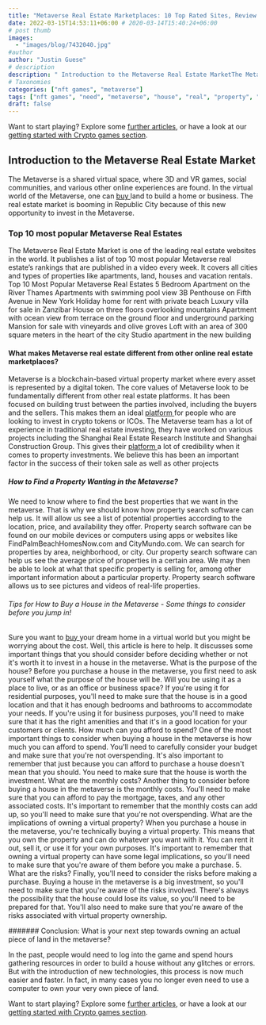```yaml
---
title: "Metaverse Real Estate Marketplaces: 10 Top Rated Sites, Review & Tips"
date: 2022-03-15T14:53:11+06:00 # 2020-03-14T15:40:24+06:00
# post thumb
images:
  - "images/blog/7432040.jpg"
#author
author: "Justin Guese"
# description
description: " Introduction to the Metaverse Real Estate MarketThe Metaverse is a shared virtual space, where 3D and VR games, social communities, and various other onli"
# Taxonomies
categories: ["nft games", "metaverse"]
tags: ["nft games", "need", "metaverse", "house", "real", "property", "sure"]
draft: false
---
```



Want to start playing? Explore some [further articles](/blog/), or have a look at our [getting started with Crypto games section](/services/how-do-i-get-started/).


## Introduction to the Metaverse Real Estate Market

The Metaverse is a shared virtual space, where 3D and VR games, social communities, and various other online experiences are found. In the virtual world of the Metaverse, one can [ buy ](https://accounts.binance.com/en/register?ref=37092355) land to build a home or business. The real estate market is booming in Republic City because of this new opportunity to invest in the Metaverse.

### Top 10 most popular Metaverse Real Estates

The Metaverse Real Estate Market is one of the leading real estate websites in the world. It publishes a list of top 10 most popular Metaverse real estate’s rankings that are published in a video every week. It covers all cities and types of properties like apartments, land, houses and vacation rentals.
Top 10 Most Popular Metaverse Real Estates
5 Bedroom Apartment on the River Thames
Apartments with swimming pool view
3B Penthouse on Fifth Avenue in New York
Holiday home for rent with private beach
Luxury villa for sale in Zanzibar
House on three floors overlooking mountains
Apartment with ocean view from terrace on the ground floor and underground parking 
Mansion for sale with vineyards and olive groves
Loft with an area of 300 square meters in the heart of the city 
Studio apartment in the new building

#### What makes Metaverse real estate different from other online real estate marketplaces?

Metaverse is a blockchain-based virtual property market where every asset is represented by a digital token. The core values of Metaverse look to be fundamentally different from other real estate platforms. It has been focused on building trust between the parties involved, including the buyers and the sellers. This makes them an ideal [ platform ](https://accounts.binance.com/en/register?ref=37092355) for people who are looking to invest in crypto tokens or ICOs.
The Metaverse team has a lot of experience in traditional real estate investing, they have worked on various projects including the Shanghai Real Estate Research Institute and Shanghai Construction Group. This gives their [ platform ](https://accounts.binance.com/en/register?ref=37092355) a lot of credibility when it comes to property investments. We believe this has been an important factor in the success of their token sale as well as other projects

##### How to Find a Property Wanting in the Metaverse?

We need to know where to find the best properties that we want in the metaverse. That is why we should know how property search software can help us. It will allow us see a list of potential properties according to the location, price, and availability they offer.
Property search software can be found on our mobile devices or computers using apps or websites like FindPalmBeachHomesNow.com and CityMundo.com. We can search for properties by area, neighborhood, or city. Our property search software can help us see the average price of properties in a certain area. We may then be able to look at what that specific property is selling for, among other important information about a particular property. Property search software allows us to see pictures and videos of real-life properties.

###### Tips for How to Buy a House in the Metaverse - Some things to consider before you jump in!

Sure you want to [ buy ](https://accounts.binance.com/en/register?ref=37092355) your dream home in a virtual world but you might be worrying about the cost. Well, this article is here to help. It discusses some important things that you should consider before deciding whether or not it's worth it to invest in a house in the metaverse.
What is the purpose of the house? 
Before you purchase a house in the metaverse, you first need to ask yourself what the purpose of the house will be. Will you be using it as a place to live, or as an office or business space? If you're using it for residential purposes, you'll need to make sure that the house is in a good location and that it has enough bedrooms and bathrooms to accommodate your needs. If you're using it for business purposes, you'll need to make sure that it has the right amenities and that it's in a good location for your customers or clients. 
How much can you afford to spend?
One of the most important things to consider when buying a house in the metaverse is how much you can afford to spend. You'll need to carefully consider your budget and make sure that you're not overspending. It's also important to remember that just because you can afford to purchase a house doesn't mean that you should. You need to make sure that the house is worth the investment. 
What are the monthly costs? Another thing to consider before buying a house in the metaverse is the monthly costs. You'll need to make sure that you can afford to pay the mortgage, taxes, and any other associated costs. It's important to remember that the monthly costs can add up, so you'll need to make sure that you're not overspending. 
What are the implications of owning a virtual property? 
When you purchase a house in the metaverse, you're technically buying a virtual property. This means that you own the property and can do whatever you want with it. You can rent it out, sell it, or use it for your own purposes. It's important to remember that owning a virtual property can have some legal implications, so you'll need to make sure that you're aware of them before you make a purchase. 
5. What are the risks? 
Finally, you'll need to consider the risks before making a purchase. Buying a house in the metaverse is a big investment, so you'll need to make sure that you're aware of the risks involved. There's always the possibility that the house could lose its value, so you'll need to be prepared for that. You'll also need to make sure that you're aware of the risks associated with virtual property ownership.

####### Conclusion: What is your next step towards owning an actual piece of land in the metaverse?

In the past, people would need to log into the game and spend hours gathering resources in order to build a house without any glitches or errors. But with the introduction of new technologies, this process is now much easier and faster. In fact, in many cases you no longer even need to use a computer to own your very own piece of land.



Want to start playing? Explore some [further articles](/blog/), or have a look at our [getting started with Crypto games section](/services/how-do-i-get-started/).

